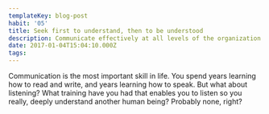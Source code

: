 ```yaml
---
templateKey: blog-post
habit: '05'
title: Seek first to understand, then to be understood
description: Communicate effectively at all levels of the organization.
date: 2017-01-04T15:04:10.000Z
tags:
---
```


Communication is the most important skill in life. You spend years learning how to read and write, and years learning how to speak. But what about listening? What training have you had that enables you to listen so you really, deeply understand another human being? Probably none, right? 
